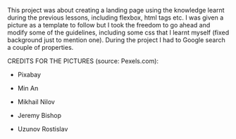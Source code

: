 This project was about creating a landing page using the knowledge learnt during the previous lessons, including flexbox, html tags etc. I was given a picture as a template to follow but I took the freedom to go ahead and modify some of the guidelines, including some css that I learnt myself (fixed background just to mention one). During the project I had to Google search a couple of properties.


CREDITS FOR THE PICTURES (source: Pexels.com):
- Pixabay

- Min An

- Mikhail Nilov

- Jeremy Bishop

- Uzunov Rostislav